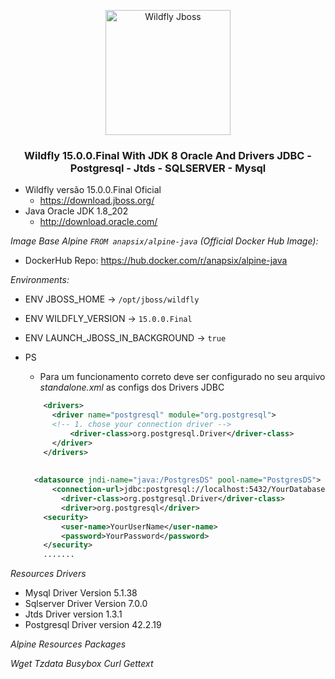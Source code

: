 <p align="center">  
    <img
      alt="Wildfly Jboss"
      src="https://design.jboss.org/wildfly/logo/final/wildfly_logo.svg"
      width="200"
    />
</p>

<h3 align="center">Wildfly 15.0.0.Final With JDK 8 Oracle And Drivers JDBC - Postgresql - Jtds - SQLSERVER - Mysql</h3>

* Wildfly versão 15.0.0.Final Oficial
  - https://download.jboss.org/
* Java Oracle JDK 1.8_202
  - http://download.oracle.com/

*Image Base Alpine `FROM anapsix/alpine-java` (Official Docker Hub Image):*
* DockerHub Repo: https://hub.docker.com/r/anapsix/alpine-java

*Environments:*

* ENV JBOSS_HOME         -> `/opt/jboss/wildfly`
* ENV WILDFLY_VERSION    -> `15.0.0.Final`
* ENV LAUNCH_JBOSS_IN_BACKGROUND -> `true`

* PS
  - Para um funcionamento correto deve ser configurado no seu arquivo *standalone.xml* as configs dos Drivers JDBC

  ```xml
      <drivers> 
        <driver name="postgresql" module="org.postgresql"> 
        <!-- 1. chose your connection driver --> 
            <driver-class>org.postgresql.Driver</driver-class> 
        </driver> 
      </drivers> 
    
    
    <datasource jndi-name="java:/PostgresDS" pool-name="PostgresDS"> 
        <connection-url>jdbc:postgresql://localhost:5432/YourDatabase</connection-url> 
          <driver-class>org.postgresql.Driver</driver-class> 
          <driver>org.postgresql</driver> 
      <security> 
          <user-name>YourUserName</user-name> 
          <password>YourPassword</password> 
      </security>
      .......
  ```

*Resources Drivers*

* Mysql Driver Version 5.1.38
* Sqlserver Driver Version 7.0.0
* Jtds Driver version 1.3.1
* Postgresql Driver version 42.2.19

*Alpine Resources Packages*

  *Wget*
  *Tzdata*
  *Busybox*
  *Curl*
  *Gettext*

